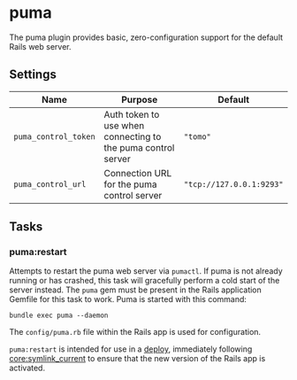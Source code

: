 # puma

The puma plugin provides basic, zero-configuration support for the default Rails web server.

## Settings

| Name                 | Purpose                                                      | Default                  |
| -------------------- | ------------------------------------------------------------ | ------------------------ |
| `puma_control_token` | Auth token to use when connecting to the puma control server | `"tomo"`                 |
| `puma_control_url`   | Connection URL for the puma control server                   | `"tcp://127.0.0.1:9293"` |

## Tasks

### puma:restart

Attempts to restart the puma web server via `pumactl`. If puma is not already running or has crashed, this task will gracefully perform a cold start of the server instead. The `puma` gem must be present in the Rails application Gemfile for this task to work. Puma is started with this command:

```
bundle exec puma --daemon
```

The `config/puma.rb` file within the Rails app is used for configuration.

`puma:restart` is intended for use in a [deploy](../commands/deploy.md), immediately following [core:symlink_current](core.md#coresymlink_current) to ensure that the new version of the Rails app is activated.
